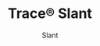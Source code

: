 ---
title: "Trace® Slant"
image_primary: "img/Aktura-Trace-Slant-Ceiling-Feature-Image-v1-1600x1600.png"
image_secondary: "img/trace-slant-web-001.jpg"
description: "Slant%u2019s%20powder-coated%20aluminum%20torsion%20spring%20panels%20bring%20to%20life%20a%20modern%2C%20geometric%20design%20that%20fills%20a%20room%20with%20energy%20thanks%20to%20the%20long%20thin%20and%20thick%20lines%20that%20create%20a%20feeling%20of%20fast%20motion.%20Add%20our%20optional%20backlighting%20for%20a%20vibrant%20design%2C%20our%20InLine%20lighting%20for%20gentle%20illumination%2C%20or%20our%20Soft%20Sound%AE%20backer%20for%20sound%20control."
designer: "Arktura"
subtitle: "Slant"
href: "https://arktura.com/product/trace-slant/"
tags: 
  - "arktura"
  - "Acoustic"
  - "Ceiling Panels"
  - "Lighting"
  - "Wall Panels"
  - "wall-panels"
category: "wall-panels"
manufacturer: "Arktura"
slug: "/manufacturers/arktura/wall-panels/arktura-trace-slant"
---